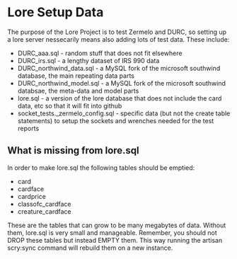 Lore Setup Data
===================

The purpose of the Lore Project is to test Zermelo and DURC, so setting up a lore server nessecarily means also adding lots of test data. 
These include: 

* DURC_aaa.sql - random stuff that does not fit elsewhere
* DURC_irs.sql - a lengthy dataset of IRS 990 data
* DURC_northwind_data.sql - a MySQL fork of the microsoft southwind database, the main repeating data parts
* DURC_northwind_model.sql - a MySQL fork of the microsoft southwind databsae, the meta-data and model parts
* lore.sql - a version of the lore database that does not include the card data, etc so that it will fit into github
* socket_tests._zermelo_config.sql - specific data (but not the create table statements) to setup the sockets and wrenches needed for the test reports


What is missing from lore.sql
------------------------
In order to make lore.sql the following tables should be emptied: 

* card
* cardface
* cardprice
* classofc_cardface
* creature_cardface

These are the tables that can grow to be many megabytes of data. Without them, lore.sql is very small and manageable. 
Remember, you should not DROP these tables but instead EMPTY them. This way running the artisan scry:sync command will rebuild them on a new instance.
